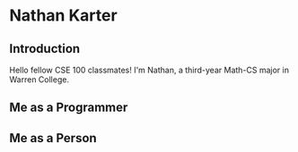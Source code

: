 # Nathan Karter

## Introduction

Hello fellow CSE 100 classmates! I'm Nathan, a third-year Math-CS major in Warren College.

## Me as a Programmer

## Me as a Person